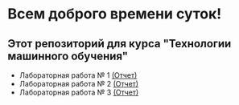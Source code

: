 # Всем доброго времени суток! 
## Этот репозиторий для курса "Технологии машинного обучения"
- Лабораторная работа № 1 [(Отчет)](https://github.com/kalashnikova04/Labs-TMO/blob/main/Lab1/lab1.pdf)
- Лабораторная работа № 2 [(Отчет)](https://github.com/kalashnikova04/Labs-TMO/blob/main/Lab2/lab2.pdf)
- Лабораторная работа № 3 [(Отчет)](https://github.com/kalashnikova04/Labs-TMO/blob/main/Lab3/Lab3.pdf)
